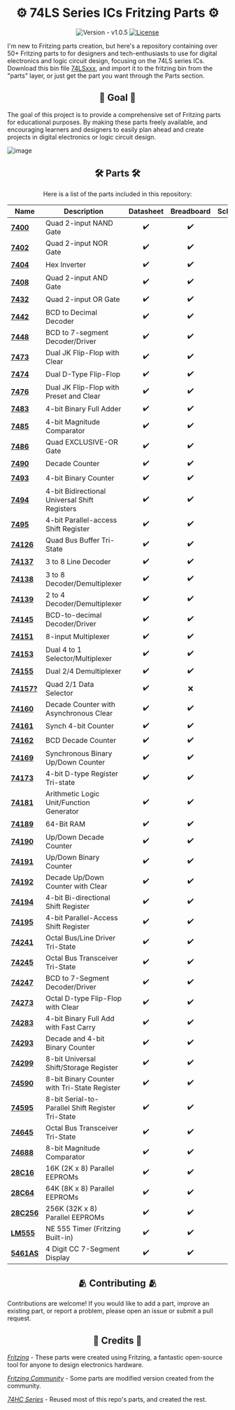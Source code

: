 <h1 align="center"> <strong> ⚙️ 74LS Series ICs Fritzing Parts ⚙️ </strong> </h1>

<div align="center">

  ![Version - v1.0.5](https://img.shields.io/badge/Fritzing-v0.9.10-2ea44f?logo=git&logoColor=red)
  <a href="./LICENSE.txt">
    <img src="https://img.shields.io/badge/License-CC_BY--SA-2ea44f.svg" alt="License">
  </a>
</div>

I'm new to Fritzing parts creation, but here's a repository containing over 50+ Fritzing parts to for designers and tech-enthusiasts to use for digital electronics and logic circuit design, focusing on the 74LS series ICs. Download this bin file [74LSxxx](./74LSxxx.fzbz), and import it to the fritzing bin from the "parts" layer, or just get the part you want through the Parts section.

<h2 align="center"> <strong> 🎯 Goal 🎯  </strong> </h2>

The goal of this project is to provide a comprehensive set of Fritzing parts for educational purposes. By making these parts freely available, and encouraging learners and designers to easily plan ahead and create projects in digital electronics or logic circuit design.

![image](https://github.com/Adr-hyng/74LS-Series-Fritzing-Parts/assets/95139246/3a4984e7-7473-4a3c-b384-7f688c7436f3)


<h2 align="center"> <strong> 🛠️ Parts 🛠️  </strong> </h2>

<div align="center">

  Here is a list of the parts included in this repository:

| <div align="center"> Name </div>                    |<div align="center"> Description </div>| <div align="center"> Datasheet </div> | <div align="center"> Breadboard </div>  | <div align="center"> Schematic </div> | <div align="center"> PCB </div>        |
| ----------------------- | --------------------------------------------- |:----:| --- | --- | ------------------ |
| <b>[7400](./Parts/74LS00.fzpz)</b>     | Quad 2-input NAND Gate                        |  ✔️  | <div align="center"> ✔️ </div> | <div align="center"> ✔️ </div> | ✔️                 |
| <b>[7402](./Parts/74LS02.fzpz)</b>     | Quad 2-input NOR Gate                        |  ✔️  | <div align="center"> ✔️ </div> | <div align="center"> ✔️ </div> | ✔️                 |
| <b>[7404](./Parts/74LS04.fzpz)</b>     | Hex Inverter                        |  ✔️  | <div align="center"> ✔️ </div> | <div align="center"> ✔️ </div> | ✔️                 |
| <b>[7408](./Parts/74LS08.fzpz)</b>     | Quad 2-input AND Gate                        |  ✔️  | <div align="center"> ✔️ </div> | <div align="center"> ✔️ </div> | ✔️                 |
| <b>[7432](./Parts/74LS32.fzpz)</b>     | Quad 2-input OR Gate                        |  ✔️  | <div align="center"> ✔️ </div> | <div align="center"> ✔️ </div> | ✔️                 |
| <b>[7442](./Parts/74LS42.fzpz)</b>     | BCD to Decimal Decoder                        |  ✔️  | <div align="center"> ✔️ </div> | <div align="center"> ✔️ </div> | ✔️                 |
| <b>[7448](./Parts/SN74LS48.fzpz)</b>     |  BCD to 7-segment Decoder/Driver                        |  ✔️  | <div align="center"> ✔️ </div> | <div align="center"> ❌ </div> | ✔️                 |
| <b>[7473](./Parts/74LS73.fzpz)</b>     |   Dual JK Flip-Flop with Clear                        |  ✔️  | <div align="center"> ✔️ </div> | <div align="center"> ❌ </div> | ✔️                 |
| <b>[7474](./Parts/74LS74.fzpz)</b>     |    Dual D-Type Flip-Flop                        |  ✔️  | <div align="center"> ✔️ </div> | <div align="center"> ❌ </div> | ✔️                 |
| <b>[7476](./Parts/74LS76.fzpz)</b>     |    Dual JK Flip-Flop with Preset and Clear                        |  ✔️  | <div align="center"> ✔️ </div> | <div align="center"> ❌ </div> | ✔️                 |
| <b>[7483](./Parts/74LS83.fzpz)</b>     |    4-bit Binary Full Adder                        |  ✔️  | <div align="center"> ✔️ </div> | <div align="center"> ❌ </div> | ✔️                 |
| <b>[7485](./Parts/74LS85.fzpz)</b>     |    4-bit Magnitude Comparator                        |  ✔️  | <div align="center"> ✔️ </div> | <div align="center"> ❌ </div> | ✔️                 |
| <b>[7486](./Parts/74LS86.fzpz)</b>     |     Quad EXCLUSIVE-OR Gate                        |  ✔️  | <div align="center"> ✔️ </div> | <div align="center"> ✔️ </div> | ✔️                 |
| <b>[7490](./Parts/74LS90.fzpz)</b>     |     Decade Counter                        |  ✔️  | <div align="center"> ✔️ </div> | <div align="center"> ❌ </div> | ✔️                 |
| <b>[7493](./Parts/74LS93.fzpz)</b>     |     4-bit Binary Counter                        |  ✔️  | <div align="center"> ✔️ </div> | <div align="center"> ❌ </div> | ✔️                 |
| <b>[7494](./Parts/74LS94.fzpz)</b>     |     4-bit Bidirectional Universal Shift Registers                        |  ✔️  | <div align="center"> ✔️ </div> | <div align="center"> ❌ </div> | ✔️                 |
| <b>[7495](./Parts/74LS95.fzpz)</b>     |     4-bit Parallel-access Shift Register                        |  ✔️  | <div align="center"> ✔️ </div> | <div align="center"> ❌ </div> | ✔️                 |
| <b>[74126](./Parts/74LS126.fzpz)</b>     |     Quad Bus Buffer Tri-State                        |  ✔️  | <div align="center"> ✔️ </div> | <div align="center"> ❌ </div> | ✔️                 |
| <b>[74137](./Parts/74LS137.fzpz)</b>     |     3 to 8 Line Decoder                        |  ✔️  | <div align="center"> ✔️ </div> | <div align="center"> ❌ </div> | ✔️                 |
| <b>[74138](./Parts/74LS138.fzpz)</b>     |     3 to 8 Decoder/Demultiplexer                        |  ✔️  | <div align="center"> ✔️ </div> | <div align="center"> ❌ </div> | ✔️                 |
| <b>[74139](./Parts/74LS139.fzpz)</b>     |     2 to 4 Decoder/Demultiplexer                        |  ✔️  | <div align="center"> ✔️ </div> | <div align="center"> ❌ </div> | ✔️                 |
| <b>[74145](./Parts/74LS145.fzpz)</b>     |     BCD-to-decimal Decoder/Driver                        |  ✔️  | <div align="center"> ✔️ </div> | <div align="center"> ❌ </div> | ✔️                 |
| <b>[74151](./Parts/74LS151.fzpz)</b>     |      8-input Multiplexer                        |  ✔️  | <div align="center"> ✔️ </div> | <div align="center"> ❌ </div> | ✔️                 |
| <b>[74153](./Parts/74LS153.fzpz)</b>     |       Dual 4 to 1 Selector/Multiplexer                        |  ✔️  | <div align="center"> ✔️ </div> | <div align="center"> ❌ </div> | ✔️                 |
| <b>[74155](./Parts/74LS155.fzpz)</b>     |       Dual 2/4 Demultiplexer                        |  ✔️  | <div align="center"> ✔️ </div> | <div align="center"> ❌ </div> | ✔️                 |
| <b>[74157?](./Parts/74LS155.fzpz)</b>     |        Quad 2/1 Data Selector                        |  ✔️  | <div align="center"> ❌ </div> | <div align="center"> ❌ </div> | ✔️                 |
| <b>[74160](./Parts/74LS160.fzpz)</b>     |        Decade Counter with Asynchronous Clear                        |  ✔️  | <div align="center"> ✔️ </div> | <div align="center"> ❌ </div> | ✔️                 |
| <b>[74161](./Parts/74LS161.fzpz)</b>     |        Synch 4-bit Counter                        |  ✔️  | <div align="center"> ✔️ </div> | <div align="center"> ❌ </div> | ✔️                 |
| <b>[74162](./Parts/74LS162.fzpz)</b>     |        BCD Decade Counter                        |  ✔️  | <div align="center"> ✔️ </div> | <div align="center"> ❌ </div> | ✔️                 |
| <b>[74169](./Parts/74LS169.fzpz)</b>     |        Synchronous Binary Up/Down Counter                        |  ✔️  | <div align="center"> ✔️ </div> | <div align="center"> ❌ </div> | ✔️                 |
| <b>[74173](./Parts/74LS173.fzpz)</b>     |        4-bit D-type Register Tri-state                        |  ✔️  | <div align="center"> ✔️ </div> | <div align="center"> ❌ </div> | ✔️                 |
| <b>[74181](./Parts/SN74LS181.fzpz)</b>     |        Arithmetic Logic Unit/Function Generator                        |  ✔️  | <div align="center"> ✔️ </div> | <div align="center"> ✔️ </div> | ✔️                 |
| <b>[74189](./Parts/74LS189.fzpz)</b>     |        64-Bit RAM                        |  ✔️  | <div align="center"> ✔️ </div> | <div align="center"> ❌ </div> | ✔️                 |
| <b>[74190](./Parts/74LS190.fzpz)</b>     |        Up/Down Decade Counter                        |  ✔️  | <div align="center"> ✔️ </div> | <div align="center"> ❌ </div> | ✔️                 |
| <b>[74191](./Parts/74LS191.fzpz)</b>     |        Up/Down Binary Counter                        |  ✔️  | <div align="center"> ✔️ </div> | <div align="center"> ❌ </div> | ✔️                 |
| <b>[74192](./Parts/74LS192.fzpz)</b>     |        Decade Up/Down Counter with Clear                        |  ✔️  | <div align="center"> ✔️ </div> | <div align="center"> ❌ </div> | ✔️                 |
| <b>[74194](./Parts/74LS194.fzpz)</b>     |        4-bit Bi-directional Shift Register                        |  ✔️  | <div align="center"> ✔️ </div> | <div align="center"> ❌ </div> | ✔️                 |
| <b>[74195](./Parts/74LS195.fzpz)</b>     |        4-bit Parallel-Access Shift Register                        |  ✔️  | <div align="center"> ✔️ </div> | <div align="center"> ❌ </div> | ✔️                 |
| <b>[74241](./Parts/74LS241.fzpz)</b>     |        Octal Bus/Line Driver Tri-State                        |  ✔️  | <div align="center"> ✔️ </div> | <div align="center"> ❌ </div> | ✔️                 |
| <b>[74245](./Parts/74LS245.fzpz)</b>     |        Octal Bus Transceiver Tri-State                        |  ✔️  | <div align="center"> ✔️ </div> | <div align="center"> ❌ </div> | ✔️                 |
| <b>[74247](./Parts/74LS247.fzpz)</b>     |        BCD to 7-Segment Decoder/Driver                        |  ✔️  | <div align="center"> ✔️ </div> | <div align="center"> ❌ </div> | ✔️                 |
| <b>[74273](./Parts/74LS273.fzpz)</b>     |        Octal D-type Flip-Flop with Clear                        |  ✔️  | <div align="center"> ✔️ </div> | <div align="center"> ❌ </div> | ✔️                 |
| <b>[74283](./Parts/74LS283.fzpz)</b>     |        4-bit Binary Full Add with Fast Carry                        |  ✔️  | <div align="center"> ✔️ </div> | <div align="center"> ❌ </div> | ✔️                 |
| <b>[74293](./Parts/74LS293.fzpz)</b>     |        Decade and 4-bit Binary Counter                        |  ✔️  | <div align="center"> ✔️ </div> | <div align="center"> ❌ </div> | ✔️                 |
| <b>[74299](./Parts/74LS299.fzpz)</b>     |        8-bit Universal Shift/Storage Register                        |  ✔️  | <div align="center"> ✔️ </div> | <div align="center"> ❌ </div> | ✔️                 |
| <b>[74590](./Parts/74LS590.fzpz)</b>     |        8-bit Binary Counter with Tri-State Register                        |  ✔️  | <div align="center"> ✔️ </div> | <div align="center"> ❌ </div> | ✔️                 |
| <b>[74595](./Parts/74LS595.fzpz)</b>     |        8-bit Serial-to-Parallel Shift Register Tri-State                        |  ✔️  | <div align="center"> ✔️ </div> | <div align="center"> ❌ </div> | ✔️                 |
| <b>[74645](./Parts/74LS645.fzpz)</b>     |        Octal Bus Transceiver Tri-State                        |  ✔️  | <div align="center"> ✔️ </div> | <div align="center"> ❌ </div> | ✔️                 |
| <b>[74688](./Parts/74LS688.fzpz)</b>     |        8-bit Magnitude Comparator                        |  ✔️  | <div align="center"> ✔️ </div> | <div align="center"> ❌ </div> | ✔️                 |
| <b>[28C16](./Parts/AT28C16.fzpz)</b>     |        16K (2K x 8) Parallel EEPROMs                        |  ✔️  | <div align="center"> ✔️ </div> | <div align="center"> ✔️ </div> | ✔️                 |
| <b>[28C64](./Parts/AT28C64.fzpz)</b>     |        64K (8K x 8) Parallel EEPROMs                        |  ✔️  | <div align="center"> ✔️ </div> | <div align="center"> ✔️ </div> | ✔️                 |
| <b>[28C256](./Parts/AT28C256.fzpz)</b>     |        256K (32K x 8) Parallel EEPROMs                        |  ✔️  | <div align="center"> ✔️ </div> | <div align="center"> ✔️ </div> | ✔️                 |
| <b>[LM555](./Parts/NE555%20Timer.fzpz)</b>     |        NE 555 Timer (Fritzing Built-in)                        |  ✔️  | <div align="center"> ✔️ </div> | <div align="center"> ✔️ </div> | ✔️                 |
| <b>[5461AS](./Parts/7-SEGMENT-4DIGIT%20common%20cathode.fzpz)</b>     |        4 Digit CC 7-Segment Display                        |  ✔️  | <div align="center"> ✔️ </div> | <div align="center"> ✔️ </div> | ✔️                 |


</div>

<h2 align="center"> <strong> 🫂 Contributing 🫂 </strong> </h2>

Contributions are welcome! If you would like to add a part, improve an existing part, or report a problem, please open an issue or submit a pull request.

<h2 align="center"> <strong> 👾 Credits 👾 </strong> </h2>

<i>[Fritzing](https://github.com/fritzing)</i> - These parts were created using Fritzing, a fantastic open-source tool for anyone to design electronics hardware.

<i>[Fritzing Community](https://forum.fritzing.org/)</i> - Some parts are modified version created from the community.

<i>[74HC Series](https://github.com/AwooOOoo/Fritzing_74HCxx)</i> - Reused most of this repo's parts, and created the rest.




